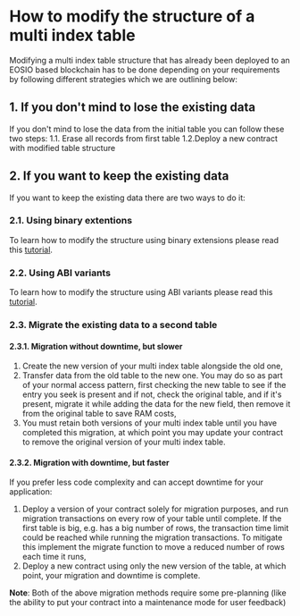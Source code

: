 # How to modify the structure of a multi index table

Modifying a multi index table structure that has already been deployed to an EOSIO based blockchain has to be done depending on your requirements by following different strategies which we are outlining below:

## 1. If you don't mind to lose the existing data

If you don't mind to lose the data from the initial table you can follow these two steps:
1.1. Erase all records from first table
1.2.Deploy a new contract with modified table structure

## 2. If you want to keep the existing data

If you want to keep the existing data there are two ways to do it:

### 2.1. Using binary extentions
To learn how to modify the structure using binary extensions please read this [tutorial](../../09_tutorials/01_binary-extension.md).

### 2.2. Using ABI variants
To learn how to modify the structure using ABI variants please read this [tutorial](../../09_tutorials/02_abi-variants.md).

### 2.3. Migrate the existing data to a second table

#### 2.3.1. Migration without downtime, but slower

1. Create the new version of your multi index table alongside the old one,
2. Transfer data from the old table to the new one. You may do so as part of your normal access pattern, first checking the new table to see if the entry you seek is present and if not, check the original table, and if it's present, migrate it while adding the data for the new field, then remove it from the original table to save RAM costs, 
3. You must retain both versions of your multi index table until you have completed this migration, at which point you may update your contract to remove the original version of your multi index table.

#### 2.3.2. Migration with downtime, but faster

If you prefer less code complexity and can accept downtime for your application:

1. Deploy a version of your contract solely for migration purposes, and run migration transactions on every row of your table until complete. If the first table is big, e.g. has a big number of rows, the transaction time limit could be reached while running the  migration transactions. To mitigate this implement the migrate function to move a reduced number of rows each time it runs,
2. Deploy a new contract using only the new version of the table, at which point, your migration and downtime is complete.

__Note__: Both of the above migration methods require some pre-planning (like the ability to put your contract into a maintenance mode for user feedback)